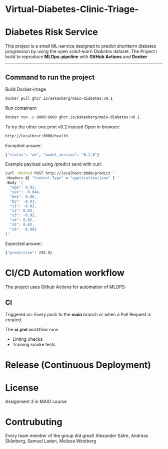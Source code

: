 ﻿# Virtual-Diabetes-Clinic-Triage-

# Diabetes Risk Service

This project is a small ML-service designed to predict shortterm diabetes progression by using the open *scikit-learn Diabetes* dataset. 
The Project i build to reproduce **MLOps-pipeline** with **GitHub Actions** and **Docker**

---

## Command to run the project

Build Docker-image
```bash
docker pull ghcr.io/askanberg/maio-diabetes:v0.1
```
Run containern
```bash
docker run -p 8000:8000 ghcr.io/askanberg/maio-diabetes:v0.1
```
To try the other one print v0.2 instead
Open in browser:
```bash
http://localhost:8000/health
```
Excepted answer:
```bash
{"status": "ok", "model_version": "0.1.0"}
```
Example payload using /predict
send with curl:
```bash
curl -Method POST http://localhost:8000/predict `
-Headers @{ "Content-Type" = "application/json" } `
-Body '{
  "age": 0.02,
  "sex": -0.044,
  "bmi": 0.06,
  "bp": -0.03,
  "s1": -0.02,
  "s2": 0.03,
  "s3": -0.02,
  "s4": 0.02,
  "s5": 0.02,
  "s6": -0.001
}'
```
Expected answer:
```bash
{"prediction": 235.9}
```
# CI/CD Automation workflow
The project uses Github Actions for automation of MLOPS:

## CI
Triggered on: Every push to the **main** branch or when a Pull Request is created.

The **ci.yml** workflow runs:

* Linting checks
* Training smoke tests


# Release (Continuous Deployment) 


# License
Assignment 3 in MAIO course

# Contrubuting
Every team member of the group did great! Alexander Sätre, Andreas Skånberg, Samuel Laden, Melissa Westberg




